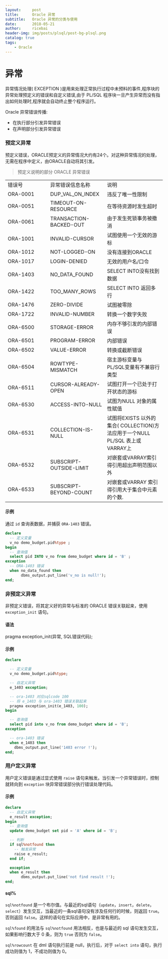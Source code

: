 ```yaml
---
layout:     post
title:      Oracle 异常
subtitle:   Oracle 异常的分类与使用
date:       2018-05-21
author:     ricebai
header-img: img/posts/plsql/post-bg-plsql.png
catalog: true
tags:
    - Oracle
---
```


# 异常

异常情况处理( EXCEPTION )是用来处理正常执行过程中未预料的事件,程序块的异常处理预定义的错误和自定义错误,由于 PL/SQL 程序块一旦产生异常而没有指出如何处理时,程序就会自动终止整个程序运行。

Oracle 异常错误传播:

- 在执行部分引发异常错误
- 在声明部分引发异常错误


### 预定义异常

预定义错误，ORACLE预定义的异常情况大约有24个。对这种异常情况的处理，无需在程序中定义，由ORACLE自动将其引发。

> 预定义说明的部分 ORACLE 异常错误

<TABLE WIDTH="100%">
  <TR>
    <TD WIDTH="120">错误号</TD>
    <TD>异常错误信息名称</TD>
    <TD>说明</TD>
  </TR>
  <TR>
    <TD>ORA-0001</TD>
    <TD>DUP_VAL_ON_INDEX</TD>
    <TD>违反了唯一性限制</TD>
  </TR>
  <TR>
    <TD>ORA-0051</TD>
    <TD>TIMEOUT-ON-RESOURCE</TD>
    <TD>在等待资源时发生超时</TD>
  </TR>
  <TR>
    <TD>ORA-0061</TD>
    <TD>TRANSACTION-BACKED-OUT</TD>
    <TD>由于发生死锁事务被撤消</TD>
  </TR>
  <TR>
    <TD>ORA-1001</TD>
    <TD>INVALID-CURSOR</TD>
    <TD>试图使用一个无效的游标</TD>
  </TR>
  <TR>
    <TD>ORA-1012</TD>
    <TD>NOT-LOGGED-ON</TD>
    <TD>没有连接到ORACLE</TD>
  </TR>
  <TR>
    <TD>ORA-1017</TD>
    <TD>LOGIN-DENIED</TD>
    <TD>无效的用户名/口令</TD>
  </TR>
  <TR>
    <TD>ORA-1403</TD>
    <TD>NO_DATA_FOUND</TD>
    <TD>SELECT INTO没有找到数据</TD>
  </TR>
  <TR>
    <TD>ORA-1422</TD>
    <TD>TOO_MANY_ROWS</TD>
    <TD>SELECT INTO 返回多行</TD>
  </TR>
  <TR>
    <TD>ORA-1476</TD>
    <TD>ZERO-DIVIDE</TD>
    <TD>试图被零除</TD>
  </TR>
  <TR>
    <TD>ORA-1722</TD>
    <TD>INVALID-NUMBER</TD>
    <TD>转换一个数字失败</TD>
  </TR>
  <TR>
    <TD>ORA-6500</TD>
    <TD>STORAGE-ERROR</TD>
    <TD>内存不够引发的内部错误</TD>
  </TR>
  <TR>
    <TD>ORA-6501</TD>
    <TD>PROGRAM-ERROR</TD>
    <TD>内部错误</TD>
  </TR>
  <TR>
    <TD>ORA-6502</TD>
    <TD>VALUE-ERROR</TD>
    <TD>转换或截断错误</TD>
  </TR>
  <TR>
    <TD>ORA-6504</TD>
    <TD>ROWTYPE-MISMATCH</TD>
    <TD>宿主游标变量与 PL/SQL变量有不兼容行类型</TD>
  </TR>
  <TR>
    <TD>ORA-6511</TD>
    <TD>CURSOR-ALREADY-OPEN</TD>
    <TD>试图打开一个已处于打开状态的游标</TD>
  </TR>
  <TR>
    <TD>ORA-6530</TD>
    <TD>ACCESS-INTO-NULL</TD>
    <TD>试图为NULL 对象的属性赋值</TD>
  </TR>
  <TR>
    <TD>ORA-6531</TD>
    <TD>COLLECTION-IS-NULL</TD>
    <TD>试图将EXISTS 以外的集合( COLLECTION)方法应用于一个NULL PL/SQL 表上或VARRAY上</TD>
  </TR>
  <TR>
    <TD>ORA-6532</TD>
    <TD>SUBSCRIPT-OUTSIDE-LIMIT</TD>
    <TD>对嵌套或VARRAY索引得引用超出声明范围以外</TD>
  </TR>
  <TR>
    <TD>ORA-6533</TD>
    <TD>SUBSCRIPT-BEYOND-COUNT</TD>
    <TD>对嵌套或VARRAY 索引得引用大于集合中元素的个数.</TD>
  </TR>
</TABLE>

#### 示例

通过 `id` 查询表数据，并捕获 `ORA-1403` 错误。

``` SQL
declare
  -- 定义变量
  v_no demo_budget.pid%type ;
begin
  -- 查询值
  select pid INTO v_no from demo_budget where id = 'B' ;
exception
  -- ORA-1403 错误
  when no_data_found then
       dbms_output.put_line('v_no is null!');
end;
```

### 非预定义异常

非预定义错误，将其定义好的异常与标准的 ORACLE 错误关联起来，使用 `exception_init` 语句。

#### 语法

pragma exception_init(异常, SQL错误代码);

#### 示例

``` SQL
declare

  -- 定义变量
  v_no demo_budget.pid%type;

  -- 自定义异常
  e_1403 exception;

  -- ora-1403 对应sqlcode 100
  -- 将 e_1403 与 ora-1403 错误关联起来
  pragma exception_init(e_1403, 100);
begin

  -- 查询值
  select pid into v_no from demo_budget where id = 'B';
exception

  -- ora-1403 错误
  when e_1403 then
    dbms_output.put_line('1403 error !');
end;
```

### 用户定义异常

用户定义错误是通过显式使用 `raise` 语句来触发。当引发一个异常错误时，控制就转向到 `exception` 块异常错误部分执行错误处理代码。

#### 示例

``` SQL
declare
  -- 自定义异常
  e_result exception;
begin
  -- 查询值
  update demo_budget set pid = 'A' where id = 'B';

  -- 判断
  if sql%notfound then
    -- 触发异常
    raise e_result;
  end if;

  exception
  when e_result then
       dbms_output.put_line('not find result !');
end;
```

#### sql%

`sql%notfound` 是一个布尔值。与最近的sql语句（`update`，`insert`，`delete`，`select`）发生交互，当最近的一条sql语句没有涉及任何行的时候，则返回 `true`。否则返回 `false`。这样的语句在实际应用中，是非常有用的。

`sql%found` 的用法与 `sql%notfound` 用法相反，也是与最近的 sql 语句发生交互，如果影响行数大于 0 条，则为 `true` 否则为 `false`。

`sql%rowcount` 在 dml 语句执行前是 null，执行后，对于 `select into` 语句，执行成功则值为 1，不成功则值为 0。
